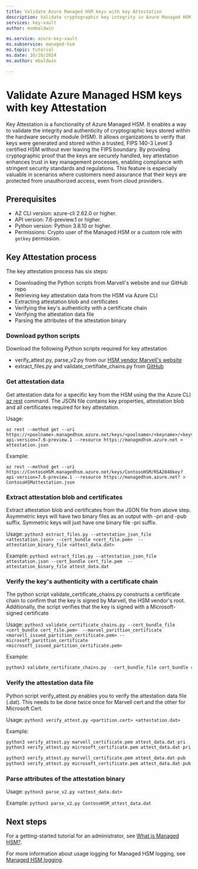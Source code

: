 ```yaml
---
title: Validate Azure Managed HSM keys with key Attestation
description: Validate cryptographic key integrity in Azure Managed HSM with key attestation, ensuring compliance and protection against unauthorized access.
services: key-vault
author: msmbaldwin

ms.service: azure-key-vault
ms.subservice: managed-hsm
ms.topic: tutorial
ms.date: 10/10/2024
ms.author: mbaldwin

---
```


# Validate Azure Managed HSM keys with key Attestation

Key Attestation is a functionality of Azure Managed HSM. It enables a way to validate the integrity and authenticity of cryptographic keys stored within the hardware security module (HSM). It allows organizations to verify that keys were generated and stored within a trusted, FIPS 140-3 Level 3 certified HSM without ever leaving the FIPS boundary. By providing cryptographic proof that the keys are securely handled, key attestation enhances trust in key management processes, enabling compliance with stringent security standards and regulations. This feature is especially valuable in scenarios where customers need assurance that their keys are protected from unauthorized access, even from cloud providers.

## Prerequisites

- AZ CLI version: azure-cli 2.62.0 or higher.
- API version:   7.6-preview.1 or higher.
- Python version: Python 3.8.10 or higher.
- Permissions: Crypto user of the Managed HSM or a custom role with `getkey` permission.

## Key Attestation process

The key attestation process has six steps:

- Downloading the Python scripts from Marvell's website and our GitHub repo
- Retrieving key attestation data from the HSM via Azure CLI
- Extracting attestation blob and certificates
- Verifying the key's authenticity with a certificate chain
- Verifying the attestation data file
- Parsing the attributes of the attestation binary

### Download python scripts

Download the following Python scripts required for key attestation
- verify_attest.py, parse_v2.py from our [HSM vendor Marvell's website](https://www.marvell.com/products/security-solutions/nitrox-hs-adapters/software-key-attestation.html#VerifyingAttestations)
- extract_files.py and validate_certifiate_chains.py from [GitHub](https://github.com/Azure/azure-managed-hsm-key-attestation)

### Get attestation data

Get attestation data for a specific key from the HSM using the the Azure CLI [az rest](/cli/azure/reference-index?view=azure-cli-latest#az-rest) command. The JSON file contains key properties, attestation blob and all certificates required for key attestation.

Usage:

```azurecli
az rest --method get --uri  https://<poolname>.managedhsm.azure.net/keys/<poolname>/<keyname>/<keyversion>?api-version=7.6-preview.1 --resource https://managedhsm.azure.net > attestation.json
```

Example:  

```azurecli
az rest --method get --uri  https://ContosoHSM.managedhsm.azure.net/keys/ContosoHSM/RSA2048key?api-version=7.6-preview.1 --resource https://managedhsm.azure.net? > ContosoHSMattestation.json
```

### Extract attestation blob and certificates

Extract attestation blob and certificates from the JSON file from above step. Asymmetric keys will have two binary files as an output with -pri and -pub suffix. Symmetric keys will just have one binary file -pri suffix.

Usage: `python3 extract_files.py --attestation_json_file <attestation.json> --cert_bundle <cert_file.pem>  --attestation_binary_file <attest_data.dat>`

Example: `python3 extract_files.py --attestation_json_file attestation.json --cert_bundle cert_file.pem  --attestation_binary_file attest_data.dat`

### Verify the key's authenticity with a certificate chain

The python script validate_certificate_chains.py constructs a certificate chain to confirm that the key is signed by Marvell, the HSM vendor's root. Additionally, the script verifies that the key is signed with a Microsoft-signed certificate

Usage: `python3 validate_certificate_chains.py --cert_bundle_file <cert_bundle cert_file.pem>  --marvel_parittion_certificate <marvell_issued_partition_certificate.pem> --microsoft_parittion_certificate <microsoft_issued_partition_certificate.pem>`

Example:

```python
python3 validate_certificate_chains.py --cert_bundle_file cert_bundle cert_file.pem  --marvel_parittion_certificate marvell_certificate.pem --microsoft_parittion_certificate microsoft_certificate.pem
```

### Verify the attestation data file

Python script verify_attest.py enables you to verify the attestation data file (.dat). This needs to be done twice once for Marvell cert and the other for Microsoft Cert.

Usage: `python3 verify_attest.py <partition.cert> <attestation.dat>`

Example:

```python
python3 verify_attest.py marvell_certificate.pem attest_data.dat-pri
python3 verify_attest.py microsoft_certificate.pem attest_data.dat-pri

python3 verify_attest.py marvell_certificate.pem attest_data.dat-pub
python3 verify_attest.py microsoft_certificate.pem attest_data.dat-pub
```

### Parse attributes of the attestation binary

Usage: `python3 parse_v2.py <attest_data.dat>`

Example: `python3 parse_v2.py ContosoHSM_attest_data.dat`

## Next steps

For a getting-started tutorial for an administrator, see [What is Managed HSM?](overview.md).

For more information about usage logging for Managed HSM logging, see [Managed HSM logging](logging.md).